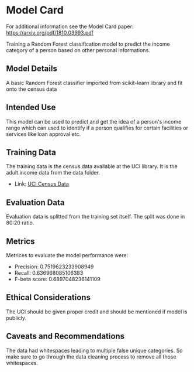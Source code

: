 # Model Card

For additional information see the Model Card paper: https://arxiv.org/pdf/1810.03993.pdf

Training a Random Forest classification model to predict the income category of a person based on other personal informations.

## Model Details

A basic Random Forest classifier imported from scikit-learn library and fit onto the census data

## Intended Use

This model can be used to predict and get the idea of a person's income range which can used to identify if a person qualifies for certain facilities or services like loan approval etc.

## Training Data

The training data is the census data available at the UCI library. It is the adult.income data from the data folder.

- Link: [UCI Census Data](https://archive.ics.uci.edu/ml/datasets/census+income)

## Evaluation Data

Evaluation data is splitted from the training set itself. The split was done in 80:20 ratio.

## Metrics

Metrices to evaluate the model performance were:

- Precision:	 0.7519623233908949
- Recall:	 0.636968085106383
- F-beta score:	 0.6897048236141109

## Ethical Considerations

The UCI should be given proper credit and should be mentioned if model is publicly.

## Caveats and Recommendations

The data had whitespaces leading to multiple false unique categories. So make sure to go through the data cleaning process to remove all those whitespaces.